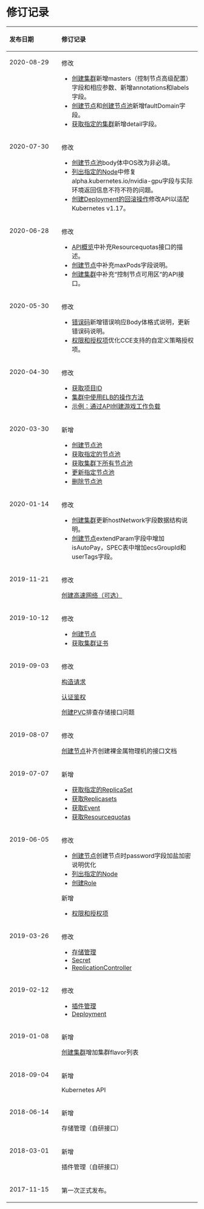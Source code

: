 # 修订记录<a name="cce_02_0273"></a>

<a name="table1337812445341"></a>
<table><thead align="left"><tr id="row237854433412"><th class="cellrowborder" valign="top" width="27.24%" id="mcps1.1.3.1.1"><p id="p4378644113413"><a name="p4378644113413"></a><a name="p4378644113413"></a>发布日期</p>
</th>
<th class="cellrowborder" valign="top" width="72.76%" id="mcps1.1.3.1.2"><p id="p1137817445341"><a name="p1137817445341"></a><a name="p1137817445341"></a>修订记录</p>
</th>
</tr>
</thead>
<tbody><tr id="row79021522102819"><td class="cellrowborder" valign="top" width="27.24%" headers="mcps1.1.3.1.1 "><p id="p169022022102818"><a name="p169022022102818"></a><a name="p169022022102818"></a>2020-08-29</p>
</td>
<td class="cellrowborder" valign="top" width="72.76%" headers="mcps1.1.3.1.2 "><p id="p134419122917"><a name="p134419122917"></a><a name="p134419122917"></a>修改</p>
<a name="ul634420902917"></a><a name="ul634420902917"></a><ul id="ul634420902917"><li><a href="创建集群.md">创建集群</a>新增masters（控制节点高级配置）字段和相应参数、新增annotations和labels字段。</li><li><a href="创建节点.md">创建节点</a>和<a href="创建节点池.md">创建节点池</a>新增faultDomain字段。</li><li><a href="获取指定的集群.md">获取指定的集群</a>新增detail字段。</li></ul>
</td>
</tr>
<tr id="row86977105289"><td class="cellrowborder" valign="top" width="27.24%" headers="mcps1.1.3.1.1 "><p id="p1769715107287"><a name="p1769715107287"></a><a name="p1769715107287"></a>2020-07-30</p>
</td>
<td class="cellrowborder" valign="top" width="72.76%" headers="mcps1.1.3.1.2 "><p id="p36971410182819"><a name="p36971410182819"></a><a name="p36971410182819"></a>修改</p>
<a name="ul42975412379"></a><a name="ul42975412379"></a><ul id="ul42975412379"><li><a href="创建节点池.md">创建节点池</a>body体中OS改为非必填。</li><li><a href="列出指定的Node.md">列出指定的Node</a>中修复alpha.kubernetes.io/nvidia-gpu字段与实际环境返回信息不符不符的问题。</li><li><a href="创建Deployment的回滚操作.md">创建Deployment的回滚操作</a>修改API以适配Kubernetes v1.17。</li></ul>
</td>
</tr>
<tr id="row634115192713"><td class="cellrowborder" valign="top" width="27.24%" headers="mcps1.1.3.1.1 "><p id="p53421351182712"><a name="p53421351182712"></a><a name="p53421351182712"></a>2020-06-28</p>
</td>
<td class="cellrowborder" valign="top" width="72.76%" headers="mcps1.1.3.1.2 "><p id="p87301266414"><a name="p87301266414"></a><a name="p87301266414"></a>修改</p>
<a name="ul17301426104113"></a><a name="ul17301426104113"></a><ul id="ul17301426104113"><li><a href="API概览.md">API概览</a>中补充Resourcequotas接口的描述。</li><li><a href="创建节点.md">创建节点</a>中补充maxPods字段说明。</li><li><a href="创建集群.md">创建集群</a>中补充“控制节点可用区”的API接口。</li></ul>
</td>
</tr>
<tr id="row2453202322814"><td class="cellrowborder" valign="top" width="27.24%" headers="mcps1.1.3.1.1 "><p id="p13453162314284"><a name="p13453162314284"></a><a name="p13453162314284"></a>2020-05-30</p>
</td>
<td class="cellrowborder" valign="top" width="72.76%" headers="mcps1.1.3.1.2 "><p id="p5454112372811"><a name="p5454112372811"></a><a name="p5454112372811"></a>修改</p>
<a name="ul1793082123119"></a><a name="ul1793082123119"></a><ul id="ul1793082123119"><li><a href="错误码.md">错误码</a>新增错误响应Body体格式说明，更新错误码说明。</li><li><a href="权限和授权项.md">权限和授权项</a>优化CCE支持的自定义策略授权项。</li></ul>
</td>
</tr>
<tr id="row11446120163212"><td class="cellrowborder" valign="top" width="27.24%" headers="mcps1.1.3.1.1 "><p id="p6447620143216"><a name="p6447620143216"></a><a name="p6447620143216"></a>2020-04-30</p>
</td>
<td class="cellrowborder" valign="top" width="72.76%" headers="mcps1.1.3.1.2 "><p id="p19447102013210"><a name="p19447102013210"></a><a name="p19447102013210"></a>修改</p>
<a name="ul10511204873319"></a><a name="ul10511204873319"></a><ul id="ul10511204873319"><li><a href="获取项目ID.md">获取项目ID</a></li><li><a href="集群中使用ELB的操作方法.md">集群中使用ELB的操作方法</a></li><li><a href="示例-通过API创建游戏工作负载.md">示例：通过API创建游戏工作负载</a></li></ul>
</td>
</tr>
<tr id="row2298917163417"><td class="cellrowborder" valign="top" width="27.24%" headers="mcps1.1.3.1.1 "><p id="p102991917123415"><a name="p102991917123415"></a><a name="p102991917123415"></a>2020-03-30</p>
</td>
<td class="cellrowborder" valign="top" width="72.76%" headers="mcps1.1.3.1.2 "><p id="p1529915177345"><a name="p1529915177345"></a><a name="p1529915177345"></a>新增</p>
<a name="ul15321351211"></a><a name="ul15321351211"></a><ul id="ul15321351211"><li><a href="创建节点池.md">创建节点池</a></li><li><a href="获取指定的节点池.md">获取指定的节点池</a></li><li><a href="获取集群下所有节点池.md">获取集群下所有节点池</a></li><li><a href="更新指定节点池.md">更新指定节点池</a></li><li><a href="删除节点池.md">删除节点池</a></li></ul>
</td>
</tr>
<tr id="row9869516131816"><td class="cellrowborder" valign="top" width="27.24%" headers="mcps1.1.3.1.1 "><p id="p286971611189"><a name="p286971611189"></a><a name="p286971611189"></a>2020-01-14</p>
</td>
<td class="cellrowborder" valign="top" width="72.76%" headers="mcps1.1.3.1.2 "><p id="p9869101681812"><a name="p9869101681812"></a><a name="p9869101681812"></a>修改</p>
<a name="ul194431116182019"></a><a name="ul194431116182019"></a><ul id="ul194431116182019"><li><a href="创建集群.md">创建集群</a>更新hostNetwork字段数据结构说明。</li><li><a href="创建节点.md">创建节点</a>extendParam字段中增加isAutoPay，SPEC表中增加ecsGroupId和userTags字段。</li></ul>
</td>
</tr>
<tr id="row1259673214417"><td class="cellrowborder" valign="top" width="27.24%" headers="mcps1.1.3.1.1 "><p id="p1597173210413"><a name="p1597173210413"></a><a name="p1597173210413"></a>2019-11-21</p>
</td>
<td class="cellrowborder" valign="top" width="72.76%" headers="mcps1.1.3.1.2 "><p id="p95971932104113"><a name="p95971932104113"></a><a name="p95971932104113"></a>修改</p>
<p id="p17491210181714"><a name="p17491210181714"></a><a name="p17491210181714"></a><a href="创建高速网络（可选）.md">创建高速网络（可选）</a></p>
</td>
</tr>
<tr id="row27291341159"><td class="cellrowborder" valign="top" width="27.24%" headers="mcps1.1.3.1.1 "><p id="p117309413158"><a name="p117309413158"></a><a name="p117309413158"></a>2019-10-12</p>
</td>
<td class="cellrowborder" valign="top" width="72.76%" headers="mcps1.1.3.1.2 "><p id="p15730245157"><a name="p15730245157"></a><a name="p15730245157"></a>修改</p>
<a name="ul240575316166"></a><a name="ul240575316166"></a><ul id="ul240575316166"><li><a href="创建节点.md">创建节点</a></li><li><a href="获取集群证书.md">获取集群证书</a></li></ul>
</td>
</tr>
<tr id="row6539182061311"><td class="cellrowborder" valign="top" width="27.24%" headers="mcps1.1.3.1.1 "><p id="p3539920161314"><a name="p3539920161314"></a><a name="p3539920161314"></a>2019-09-03</p>
</td>
<td class="cellrowborder" valign="top" width="72.76%" headers="mcps1.1.3.1.2 "><p id="p1353942031317"><a name="p1353942031317"></a><a name="p1353942031317"></a>修改</p>
<p id="p137833531320"><a name="p137833531320"></a><a name="p137833531320"></a><a href="构造请求.md">构造请求</a></p>
<p id="p5436165418139"><a name="p5436165418139"></a><a name="p5436165418139"></a><a href="认证鉴权.md">认证鉴权</a></p>
<p id="p199711210181412"><a name="p199711210181412"></a><a name="p199711210181412"></a><a href="创建PVC.md">创建PVC</a>排查存储接口问题</p>
</td>
</tr>
<tr id="row05905141578"><td class="cellrowborder" valign="top" width="27.24%" headers="mcps1.1.3.1.1 "><p id="p9590131414715"><a name="p9590131414715"></a><a name="p9590131414715"></a>2019-08-07</p>
</td>
<td class="cellrowborder" valign="top" width="72.76%" headers="mcps1.1.3.1.2 "><p id="p115902141972"><a name="p115902141972"></a><a name="p115902141972"></a>修改</p>
<p id="p173553411879"><a name="p173553411879"></a><a name="p173553411879"></a><a href="创建节点.md">创建节点</a>补齐创建裸金属物理机的接口文档</p>
</td>
</tr>
<tr id="row37646213512"><td class="cellrowborder" valign="top" width="27.24%" headers="mcps1.1.3.1.1 "><p id="p18764327519"><a name="p18764327519"></a><a name="p18764327519"></a>2019-07-07</p>
</td>
<td class="cellrowborder" valign="top" width="72.76%" headers="mcps1.1.3.1.2 "><p id="p17641927517"><a name="p17641927517"></a><a name="p17641927517"></a>新增</p>
<a name="ul14809558653"></a><a name="ul14809558653"></a><ul id="ul14809558653"><li><a href="获取指定的ReplicaSet.md">获取指定的ReplicaSet</a></li><li><a href="获取Replicasets.md">获取Replicasets</a></li><li><a href="获取Event.md">获取Event</a></li><li><a href="获取Resourcequotas.md">获取Resourcequotas</a></li></ul>
</td>
</tr>
<tr id="row69131417607"><td class="cellrowborder" valign="top" width="27.24%" headers="mcps1.1.3.1.1 "><p id="p291321718016"><a name="p291321718016"></a><a name="p291321718016"></a>2019-06-05</p>
</td>
<td class="cellrowborder" valign="top" width="72.76%" headers="mcps1.1.3.1.2 "><p id="p4913201719013"><a name="p4913201719013"></a><a name="p4913201719013"></a>修改</p>
<a name="ul10250147351"></a><a name="ul10250147351"></a><ul id="ul10250147351"><li><a href="创建节点.md">创建节点</a>创建节点时password字段加盐加密说明优化</li><li><a href="列出指定的Node.md">列出指定的Node</a></li><li><a href="创建Role.md">创建Role</a></li></ul>
<p id="p6949155212419"><a name="p6949155212419"></a><a name="p6949155212419"></a>新增</p>
<a name="ul22810506517"></a><a name="ul22810506517"></a><ul id="ul22810506517"><li><a href="权限和授权项.md">权限和授权项</a></li></ul>
</td>
</tr>
<tr id="row1282261734811"><td class="cellrowborder" valign="top" width="27.24%" headers="mcps1.1.3.1.1 "><p id="p98221817194815"><a name="p98221817194815"></a><a name="p98221817194815"></a>2019-03-26</p>
</td>
<td class="cellrowborder" valign="top" width="72.76%" headers="mcps1.1.3.1.2 "><p id="p88225179488"><a name="p88225179488"></a><a name="p88225179488"></a>修改</p>
<a name="ul4762185713596"></a><a name="ul4762185713596"></a><ul id="ul4762185713596"><li><a href="存储管理.md">存储管理</a></li><li><a href="Secret.md">Secret</a></li><li><a href="ReplicationController.md">ReplicationController</a></li></ul>
</td>
</tr>
<tr id="row20605175354613"><td class="cellrowborder" valign="top" width="27.24%" headers="mcps1.1.3.1.1 "><p id="p1760565374614"><a name="p1760565374614"></a><a name="p1760565374614"></a>2019-02-12</p>
</td>
<td class="cellrowborder" valign="top" width="72.76%" headers="mcps1.1.3.1.2 "><p id="p10605753164618"><a name="p10605753164618"></a><a name="p10605753164618"></a>修改</p>
<a name="ul189414014470"></a><a name="ul189414014470"></a><ul id="ul189414014470"><li><a href="插件管理.md">插件管理</a></li><li><a href="Deployment.md">Deployment</a></li></ul>
</td>
</tr>
<tr id="row5385111144510"><td class="cellrowborder" valign="top" width="27.24%" headers="mcps1.1.3.1.1 "><p id="p14385131116455"><a name="p14385131116455"></a><a name="p14385131116455"></a>2019-01-08</p>
</td>
<td class="cellrowborder" valign="top" width="72.76%" headers="mcps1.1.3.1.2 "><p id="p43856112459"><a name="p43856112459"></a><a name="p43856112459"></a>新增</p>
<p id="p824084714519"><a name="p824084714519"></a><a name="p824084714519"></a><a href="创建集群.md">创建集群</a>增加集群flavor列表</p>
</td>
</tr>
<tr id="row03241439103511"><td class="cellrowborder" valign="top" width="27.24%" headers="mcps1.1.3.1.1 "><p id="p19324203913354"><a name="p19324203913354"></a><a name="p19324203913354"></a>2018-09-04</p>
</td>
<td class="cellrowborder" valign="top" width="72.76%" headers="mcps1.1.3.1.2 "><p id="p5324143916355"><a name="p5324143916355"></a><a name="p5324143916355"></a>新增</p>
<p id="p1552155563515"><a name="p1552155563515"></a><a name="p1552155563515"></a>Kubernetes API</p>
</td>
</tr>
<tr id="row173392429559"><td class="cellrowborder" valign="top" width="27.24%" headers="mcps1.1.3.1.1 "><p id="p183391042195516"><a name="p183391042195516"></a><a name="p183391042195516"></a>2018-06-14</p>
</td>
<td class="cellrowborder" valign="top" width="72.76%" headers="mcps1.1.3.1.2 "><p id="p2339174235515"><a name="p2339174235515"></a><a name="p2339174235515"></a>新增</p>
<p id="p1420159155516"><a name="p1420159155516"></a><a name="p1420159155516"></a>存储管理（自研接口）</p>
</td>
</tr>
<tr id="row2612144210379"><td class="cellrowborder" valign="top" width="27.24%" headers="mcps1.1.3.1.1 "><p id="p1361334223716"><a name="p1361334223716"></a><a name="p1361334223716"></a>2018-03-01</p>
</td>
<td class="cellrowborder" valign="top" width="72.76%" headers="mcps1.1.3.1.2 "><p id="p106131142153718"><a name="p106131142153718"></a><a name="p106131142153718"></a>新增</p>
<p id="p52730399391"><a name="p52730399391"></a><a name="p52730399391"></a>插件管理（自研接口）</p>
</td>
</tr>
<tr id="row637814412348"><td class="cellrowborder" valign="top" width="27.24%" headers="mcps1.1.3.1.1 "><p id="p13791944103412"><a name="p13791944103412"></a><a name="p13791944103412"></a>2017-11-15</p>
</td>
<td class="cellrowborder" valign="top" width="72.76%" headers="mcps1.1.3.1.2 "><p id="p1381421123511"><a name="p1381421123511"></a><a name="p1381421123511"></a>第一次正式发布。</p>
</td>
</tr>
</tbody>
</table>

